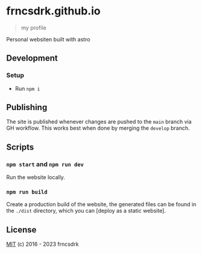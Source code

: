 # frncsdrk.github.io

> my profile

Personal websiten built with astro

## Development

### Setup

- Run `npm i`

## Publishing

The site is published whenever changes are pushed to the `main` branch via GH workflow.
This works best when done by merging the `develop` branch.

## Scripts

### `npm start` and `npm run dev`

Run the website locally.

### `npm run build`

Create a production build of the website, the generated files can be found in the `./dist` directory, which you can [deploy as a static website].

## License

[MIT](License) (c) 2016 - 2023 frncsdrk

[License]: ./LICENSE
